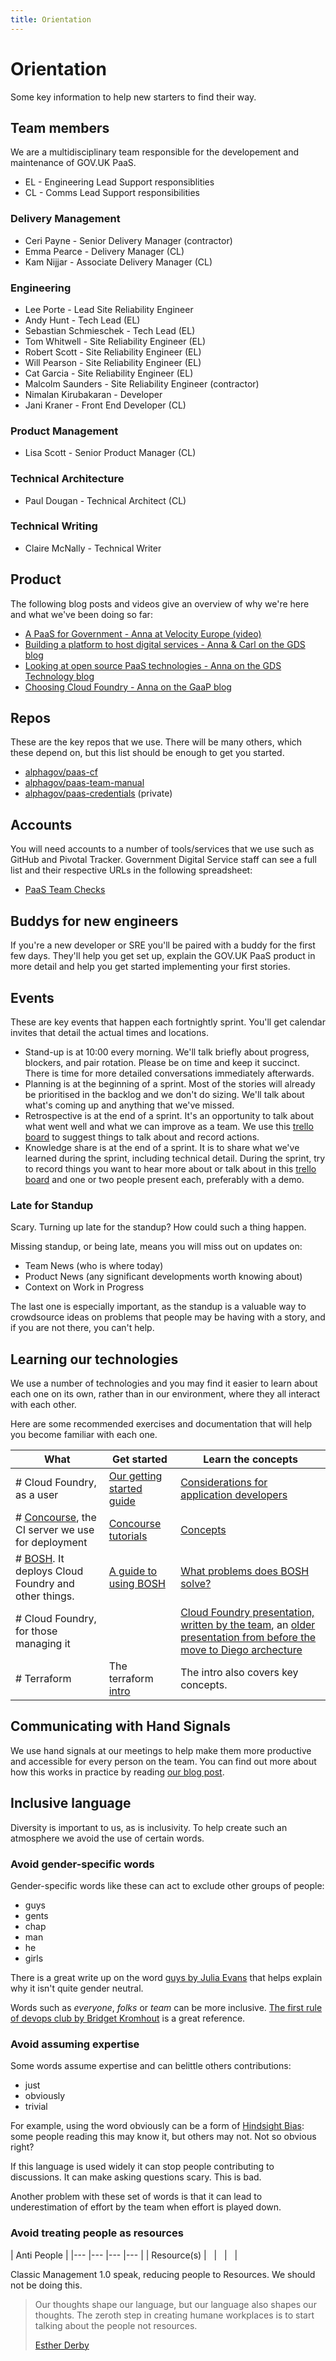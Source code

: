 ```yaml
---
title: Orientation
---
```


# Orientation

Some key information to help new starters to find their way.

## Team members
We are a multidisciplinary team responsible for the developement and maintenance of GOV.UK PaaS. 

- EL - Engineering Lead Support responsiblities 
- CL - Comms Lead Support responsibilities

### Delivery Management
- Ceri Payne - Senior Delivery Manager (contractor)
- Emma Pearce - Delivery Manager (CL)
- Kam Nijjar - Associate Delivery Manager (CL)

### Engineering
- Lee Porte - Lead Site Reliability Engineer
- Andy Hunt - Tech Lead (EL)
- Sebastian Schmieschek - Tech Lead (EL)
- Tom Whitwell - Site Reliability Engineer (EL)
- Robert Scott - Site Reliability Engineer (EL)
- Will Pearson - Site Reliability Engineer (EL)
- Cat Garcia - Site Reliability Engineer (EL)
- Malcolm Saunders - Site Reliability Engineer (contractor)
- Nimalan Kirubakaran - Developer
- Jani Kraner - Front End Developer (CL)

### Product Management
- Lisa Scott - Senior Product Manager (CL)

### Technical Architecture
- Paul Dougan - Technical Architect (CL)

### Technical Writing 
- Claire McNally - Technical Writer

## Product

The following blog posts and videos give an overview of why we're here and
what we've been doing so far:

- [A PaaS for Government - Anna at Velocity Europe (video)](https://www.youtube.com/watch?v=OLOaq-Xf5zU)
- [Building a platform to host digital services - Anna & Carl on the GDS blog](https://gds.blog.gov.uk/2015/09/08/building-a-platform-to-host-digital-services/)
- [Looking at open source PaaS technologies - Anna on the GDS Technology blog](https://gdstechnology.blog.gov.uk/2015/10/27/looking-at-open-source-paas-technologies/)
- [Choosing Cloud Foundry - Anna on the GaaP blog](https://governmentasaplatform.blog.gov.uk/2015/12/17/choosing-cloudfoundry/)

## Repos

These are the key repos that we use. There will be many others, which these
depend on, but this list should be enough to get you started.

- [alphagov/paas-cf](https://github.com/alphagov/paas-cf)
- [alphagov/paas-team-manual](https://github.com/alphagov/paas-team-manual)
- [alphagov/paas-credentials](https://github.com/alphagov/paas-credentials) (private)

## Accounts

You will need accounts to a number of tools/services that we use such as
GitHub and Pivotal Tracker. Government Digital Service staff can see a full
list and their respective URLs in the following spreadsheet:

- [PaaS Team Checks](https://docs.google.com/spreadsheets/d/14gEh9jILg2p9aVIS78WTKEYMsz-ltetxnbugIw4TrWA/edit#gid=228343062)

## Buddys for new engineers

If you're a new developer or SRE you'll be paired with a buddy for the first
few days. They'll help you get set up, explain the GOV.UK PaaS product in more
detail and help you get started implementing your first stories.

## Events

These are key events that happen each fortnightly sprint. You'll get
calendar invites that detail the actual times and locations.

- Stand-up is at 10:00 every morning. We'll talk briefly about progress,
blockers, and pair rotation. Please be on time and keep it succinct. There
is time for more detailed conversations immediately afterwards.
- Planning is at the beginning of a sprint. Most of the stories
will already be prioritised in the backlog and we don't do sizing. We'll
talk about what's coming up and anything that we've missed.
- Retrospective is at the end of a sprint. It's an opportunity to talk about
  what went well and what we can improve as a team. We use this [trello
board](https://trello.com/b/OlZbgdD9/paas-team-retro) to suggest things to talk
about and record actions.
- Knowledge share is at the end of a sprint. It is to share what we've learned
  during the sprint, including technical detail. During the sprint, try to
record things you want to hear more about or talk about in this [trello
board](https://trello.com/b/dxThHq4T/team-knowledge-share) and one or two
people present each, preferably with a demo.

### Late for Standup

Scary. Turning up late for the standup? How could such a thing happen.

Missing standup, or being late, means you will miss out on updates on:

* Team News (who is where today)
* Product News (any significant developments worth knowing about)
* Context on Work in Progress

The last one is especially important, as the standup is a valuable way to crowdsource ideas on problems that people may be having with a story, and if you are not there, you can't help.

## Learning our technologies

We use a number of technologies and you may find it easier to learn about each
one on its own, rather than in our environment, where they all interact with
each other.

Here are some recommended exercises and documentation that will help you become
familiar with each one.

 What | Get started | Learn the concepts
------|-------------|------------------------
# Cloud Foundry, as a user | [Our getting started guide](https://docs.cloud.service.gov.uk) | [Considerations for application developers](http://docs.cloudfoundry.org/devguide/deploy-apps/prepare-to-deploy.html)
# [Concourse](http://concourse-ci.org/), the CI server we use for deployment | [Concourse tutorials](https://github.com/starkandwayne/concourse-tutorial) | [Concepts](http://concourse-ci.org/concepts.html)
# [BOSH](http://bosh.io/). It deploys Cloud Foundry and other things. | [A guide to using BOSH](http://mariash.github.io/learn-bosh/)  | [What problems does BOSH solve?](http://bosh.io/docs/problems.html)
# Cloud Foundry, for those managing it | | [Cloud Foundry presentation, written by the team](https://docs.google.com/presentation/d/1LkR4Y3jLBQ8uskKeLIyKtSKDoutnAvty-vSSGfVNXZU/view), an [older presentation from before the move to Diego archecture](https://docs.google.com/presentation/d/1sZH1Nn_GiYfpBtT6br_AnZn_dynLzvYizJ9aQ4Zc1Ww/view)
# Terraform | The terraform [intro](https://www.terraform.io/intro/index.html) | The intro also covers key concepts.

## Communicating with Hand Signals

We use hand signals at our meetings to help make them more productive and
accessible for every person on the team. You can find out more about how this
works in practice by reading [our blog post][].

[our blog post]: https://gds.blog.gov.uk/2016/10/07/platform-as-a-service-team-takes-even-handed-approach-to-meetings/

## Inclusive language

Diversity is important to us, as is inclusivity. To help create such an
atmosphere we avoid the use of certain words.

### Avoid gender-specific words

Gender-specific words like these can act to exclude other groups of people:

* guys
* gents
* chap
* man
* he
* girls

There is a great write up on the word [guys by Julia
Evans](http://jvns.ca/blog/2013/12/27/guys-guys-guys/) that helps explain why
it isn't quite gender neutral.

Words such as _everyone_, _folks_ or _team_ can be more inclusive.
[The first rule of devops club by Bridget Kromhout](http://bridgetkromhout.com/blog/2014/11/03/the-first-rule-of-devops-club/) is a great reference.

### Avoid assuming expertise

Some words assume expertise and can belittle others contributions:

* just
* obviously
* trivial

For example, using the word obviously can be a form of
[Hindsight Bias](https://en.wikipedia.org/wiki/Hindsight_bias): some
people reading this may know it, but others may not. Not so obvious right?

If this language is used widely it can stop people contributing to discussions.
It can make asking questions scary. This is bad.

Another problem with these set of words is that it can lead to underestimation
of effort by the team when effort is played down.

### Avoid treating people as resources

| Anti People |
|---	|---	|---	|---	|
| Resource(s) | &nbsp; | &nbsp; | &nbsp; |

Classic Management 1.0 speak, reducing people to Resources. We should not be
doing this.

> Our thoughts shape our language, but our language also shapes our thoughts.
> The zeroth step in creating humane workplaces is to start talking about the
> people not resources.
>
> [Esther Derby](http://www.estherderby.com/2010/12/resources-dont-write-software-people-do.html)

